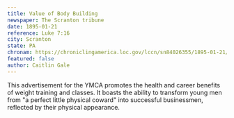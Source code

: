 ```yaml
---
title: Value of Body Building
newspaper: The Scranton tribune
date: 1895-01-21
reference: Luke 7:16
city: Scranton
state: PA
chronam: https://chroniclingamerica.loc.gov/lccn/sn84026355/1895-01-21/ed-1/seq-3/#words=wherefore+fruits+ye+shall+know
featured: false
author: Caitlin Gale
---
```


This advertisement for the YMCA promotes the health and career benefits of weight training and classes. It boasts the ability to transform young men from "a perfect little physical coward" into successful businessmen, reflected by their physical appearance. 
